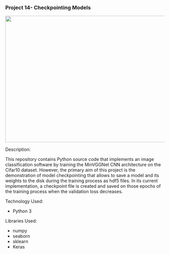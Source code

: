 ### Project 14- Checkpointing Models

<p align="center">
    <img width="800" height="400"
     src="https://images.unsplash.com/photo-1474546652694-a33dd8161d66?ixlib=rb-0.3.5&q=80&fm=jpg&crop=entropy&cs=tinysrgb&w=1080&fit=max&ixid=eyJhcHBfaWQiOjExNzczfQ&s=62a31a4a0ec39ecda178464988df6e22">
</p>

Description:

This repository contains Python source code that implements an image
 classification software by training the MinVGGNet CNN architecture on the
  Cifar10 dataset. However, the primary aim of this project is the
   demonstration of model checkpointing that allows to save a model and
    its weights to the disk during
    the training process as hdf5 files. In its current implementation, a
     checkpoint file is created and saved on those epochs of the training
      process when the validation loss decreases.
       

Technology Used:

* Python 3

Libraries Used:

* numpy
* seaborn
* sklearn
* Keras
